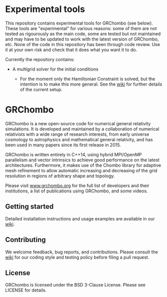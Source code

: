 # Experimental tools

This repository contains experimental tools for GRChombo (see below).
These tools are "experimental" for various reasons: some of them are not tested as
rigourously as the main code, some are tested but not maintained and may have to be
updated to work with the latest version of GRChombo, etc. None of the code in this
repository has been through code review. Use it at your own risk and check that it
does what you want it to do.

Currently the repository contains:

* A multigrid solver for the initial conditions

  * For the moment only the Hamiltonian Constraint is solved, but the intention is to make this more general. 
    See the [wiki](https://github.com/GRChombo/GRChombo/wiki) for further details of the current setup.

# GRChombo
GRChombo is a new open-source code for numerical general relativity simulations. 
It is developed and maintained by a collaboration of numerical relativists with a 
wide range of research interests, from early universe cosmology to astrophysics 
and mathematical general relativity, and has been used in many papers since its
first release in 2015.

GRChombo is written entirely in C++14, using hybrid MPI/OpenMP parallelism and 
vector intrinsics to achieve good performance on the latest architectures.
Furthermore, it makes use of the Chombo library for adaptive mesh refinement
to allow automatic increasing and decreasing of the grid resolution in regions
of arbitrary shape and topology.

Please visit www.grchombo.org for the full list of developers and their
institutions, a list of publications using GRChombo, and some videos.

## Getting started
Detailed installation instructions and usage examples are available in
our [wiki](https://github.com/GRChombo/GRChombo/wiki).

## Contributing
We welcome feedback, bug reports, and contributions. Please consult the [wiki](https://github.com/GRChombo/GRChombo/wiki)
for our coding style and testing policy before filing a pull request.

## License
GRChombo is licensed under the BSD 3-Clause License. Please see LICENSE for details.
